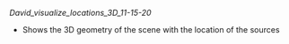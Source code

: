 *David_visualize_locations_3D_11-15-20*
* Shows the 3D geometry of the scene with the location of the sources
